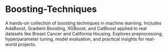 # Boosting-Techniques
A hands-on collection of boosting techniques in machine learning. Includes AdaBoost, Gradient Boosting, XGBoost, and CatBoost applied to real datasets like Breast Cancer and California Housing. Explores preprocessing, hyperparameter tuning, model evaluation, and practical insights for real-world projects.
